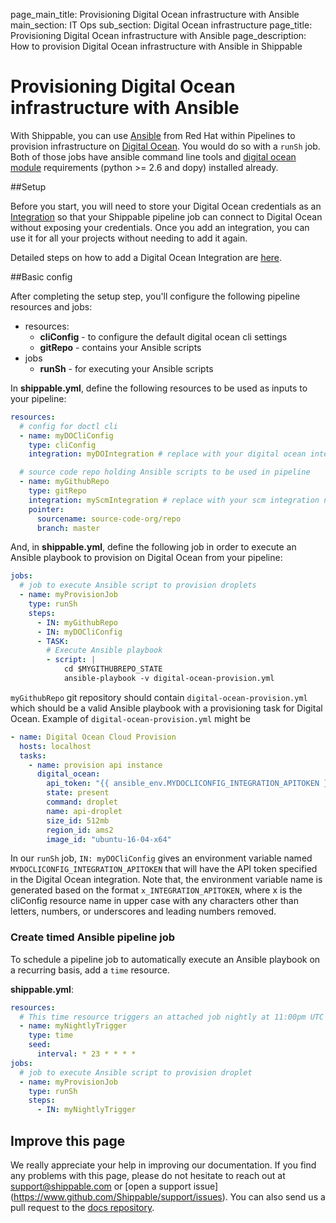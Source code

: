 page_main_title: Provisioning Digital Ocean infrastructure with Ansible
main_section: IT Ops
sub_section: Digital Ocean infrastructure
page_title: Provisioning Digital Ocean infrastructure with Ansible
page_description: How to provision Digital Ocean infrastructure with Ansible in Shippable

# Provisioning Digital Ocean infrastructure with Ansible

With Shippable, you can use [Ansible](https://www.ansible.com/) from Red Hat within Pipelines to provision
infrastructure on [Digital Ocean](https://www.digitalocean.com/). You would do so with a
`runSh` job. Both of those jobs have ansible command line tools and [digital ocean module](http://docs.ansible.com/ansible/list_of_cloud_modules.html#digital-ocean) requirements (python >= 2.6 and dopy) installed already.

##Setup

Before you start, you will need to store your Digital Ocean credentials as an [Integration](/platform/integration/overview/) so that your Shippable pipeline job can connect to Digital Ocean without exposing your credentials. Once you add an integration, you can use it for all your projects without needing to add it again.

Detailed steps on how to add a Digital Ocean Integration are [here](/platform/integration/do/).

##Basic config

After completing the setup step, you'll configure the following pipeline
resources and jobs:

-  resources:
    *  **cliConfig** - to configure the default digital ocean cli settings
    *  **gitRepo** - contains your Ansible scripts
-  jobs
    *  **runSh** - for executing your Ansible scripts

In **shippable.yml**, define the following resources to be used as
inputs to your pipeline:

```yaml
resources:
  # config for doctl cli
  - name: myDOCliConfig
    type: cliConfig
    integration: myDOIntegration # replace with your digital ocean integration name

  # source code repo holding Ansible scripts to be used in pipeline
  - name: myGithubRepo
    type: gitRepo
    integration: myScmIntegration # replace with your scm integration name
    pointer:
      sourcename: source-code-org/repo
      branch: master
```

And, in **shippable.yml**, define the following job in order to execute
an Ansible playbook to provision on Digital Ocean from your pipeline:

```yaml
jobs:
  # job to execute Ansible script to provision droplets
  - name: myProvisionJob
    type: runSh
    steps:
      - IN: myGithubRepo
      - IN: myDOCliConfig
      - TASK:
        # Execute Ansible playbook
        - script: |
            cd $MYGITHUBREPO_STATE  
            ansible-playbook -v digital-ocean-provision.yml
```

`myGithubRepo` git repository should contain `digital-ocean-provision.yml` which should be a valid Ansible playbook with a provisioning task for Digital Ocean. Example of `digital-ocean-provision.yml` might be

```yaml
- name: Digital Ocean Cloud Provision
  hosts: localhost
  tasks:
    - name: provision api instance
      digital_ocean:
        api_token: "{{ ansible_env.MYDOCLICONFIG_INTEGRATION_APITOKEN }}"
        state: present
        command: droplet
        name: api-droplet
        size_id: 512mb
        region_id: ams2
        image_id: "ubuntu-16-04-x64"
```

In our `runSh` job, `IN: myDOCliConfig` gives an environment variable named `MYDOCLICONFIG_INTEGRATION_APITOKEN` that will have the API token specified in the Digital Ocean integration. Note that, the environment variable name is generated based on the format `x_INTEGRATION_APITOKEN`, where x is the cliConfig resource name in upper case with any characters other than letters, numbers, or underscores and leading numbers removed.

### Create timed Ansible pipeline job
To schedule a pipeline job to automatically execute an Ansible playbook on a
recurring basis, add a `time` resource.

**shippable.yml**:
```yaml
resources:
  # This time resource triggers an attached job nightly at 11:00pm UTC
  - name: myNightlyTrigger
    type: time
    seed:
      interval: * 23 * * * *
jobs:
  # job to execute Ansible script to provision droplet
  - name: myProvisionJob
    type: runSh
    steps:
      - IN: myNightlyTrigger
```

## Improve this page

We really appreciate your help in improving our documentation. If you find any
problems with this page, please do not hesitate to reach out at
[support@shippable.com](mailto:support@shippable.com) or [open a support issue]
(https://www.github.com/Shippable/support/issues). You can also send us a pull
request to the [docs repository](https://www.github.com/Shippable/docs).
